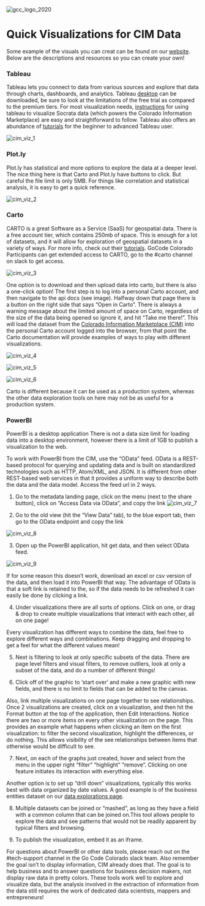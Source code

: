 ![gcc_logo_2020](https://github.com/GoCodeColorado/GoCodeColorado-kbase-public/blob/master/Images/GC20_Logo_Condensed_transp%20-%20Copy.png)

# Quick Visualizations for CIM Data

Some example of the visuals you can creat can be found on our [website](https://gocode.colorado.gov/data/data-exploration-examples/). Below are the descriptions and resources so you can create your own!

### Tableau
Tableau lets you connect to data from various sources and explore that data through charts, dashboards, and analytics. Tableau [desktop](https://www.tableau.com/products/desktop) can be downloaded, be sure to look at the limitations of the free trial as compared to the premium tiers. For most visualization needs,  [instructions](https://support.socrata.com/hc/en-us/articles/115011744048) for using tableau to visualize Socrata data (which powers the Colorado Information Marketplace) are easy and straightforward to follow. Tableau also offers an abundance of [tutorials](https://www.tableau.com/learn/training/20194) for the beginner to advanced Tableau user.

![cim_viz_1](./images/cim_viz_1.PNG)

### Plot.ly
Plot.ly has statistical and more options to explore the data at a deeper level. The nice thing here is that Carto and Plot.ly have buttons to click. But careful the file limit is only 5MB. For things like correlation and statistical analysis, it is easy to get a quick reference.

![cim_viz_2](./images/cim_viz_2.PNG)

### Carto

CARTO is a great Software as a Service (SaaS) for geospatial data. There is a free account tier, which contains 250mb of space. This is enough for a lot of datasets, and it will allow for exploration of geospatial datasets in a variety of ways. For more info, check out their [tutorials](https://carto.com/help/tutorials/your-account/). GoCode Colorado Participants can get extended access to CARTO, go to the #carto channel on slack to get access.

![cim_viz_3](./images/cim_viz_3.PNG)


One option is to download and then upload data into carto, but there is also a one-click option! The first step is to log into a personal Carto account, and then navigate to the api docs (see image). Halfway down that page there is a button on the right side that says “Open in Carto”. There is always a warning message about the limited amount of space on Carto, regardless of the size of the data being opened so ignore it, and hit “Take me there!”. This will load the dataset from the [Colorado Information Marketplace (CIM)](https://data.colorado.gov/) into the personal Carto account logged into the browser, from that point the Carto documentation will provide examples of ways to play with different visualizations.

![cim_viz_4](./images/cim_viz_4.PNG)


![cim_viz_5](./images/cim_viz_5.PNG)

![cim_viz_6](./images/cim_viz_6.PNG)

Carto is different because it can be used as a production system, whereas the other data exploration tools on here may not be as useful for a production system.

### PowerBI

PowerBI is a desktop application
There is not a data size limit for loading data into a desktop environment, however there is a limit of 1GB to publish a visualization to the web.

To work with PowerBI from the CIM, use the “OData” feed. OData is a REST-based protocol for querying and updating data and is built on standardized technologies such as HTTP, Atom/XML, and JSON. It is different from other REST-based web services in that it provides a uniform way to describe both the data and the data model.
Access the feed url in 2 ways.

1.  Go to the metadata landing page, click on the menu (next to the share button), click on “Access Data via OData”, and copy the link
![cim_viz_7](./images/cim_viz_7.PNG)

2. Go to the old view (hit the “View Data” tab), to the blue export tab, then go to the OData endpoint and copy the link

![cim_viz_8](./images/cim_viz_8.PNG)

3. Open up the PowerBI application, hit get data, and then select OData feed.

![cim_viz_9](./images/cim_viz_9.PNG)

If for some reason this doesn’t work, download an excel or csv version of the data, and then load it into PowerBI that way. The advantage of OData is that a soft link is retained to the, so if the data needs to be refreshed it can easily be done by clicking a link.

4. Under visualizations there are all sorts of options. Click on one, or drag & drop to create multiple visualizations that interact with each other, all on one page!

Every visualization has different ways to combine the data, feel free to explore different ways and combinations. Keep dragging and dropping to get a feel for what the different values mean!

5. Next is filtering to look at only specific subsets of the data. There are page level filters and visual filters, to remove outliers, look at only a subset of the data, and do a number of different things!

6. Click off of the graphic to ‘start over’ and make a new graphic with new fields, and there is no limit to fields that can be added to the canvas.

Also, link multiple visualizations on one page together to see relationships. Once 2 visualizations are created, click on a visualization, and then hit the Format button at the top of the application, then Edit Interactions. Notice there are two or more items on every other visualization on the page. This provides an example what happens when clicking an item on the first visualization: to filter the second visualization, highlight the differences, or do nothing. This allows visibility of the see relationships between items that otherwise would be difficult to see.

7. Next, on each of the graphs just created, hover and select from the menu in the upper right “filter” “highlight” “remove”. Clicking on one feature initiates its interaction with everything else.

Another option is to set up “drill down” visualizations, typically this works best with data organized by date values. A good example is of the business entities dataset on our [data explorations page](http://gocode.colorado.gov/data/data-exploration-examples/).

8. Multiple datasets can be joined or “mashed”, as long as they have a field with a common column that can be joined on.This tool allows people to explore the data and see patterns that would not be readily apparent by typical filters and browsing.

9. To publish the visualization, embed it as an iframe.

For questions about PowerBI or other data tools, please reach out on the #tech-support channel in the Go Code Colorado slack team. Also remember the goal isn’t to display information, CIM already does that. The goal is to help business and to answer questions for business decision makers, not display raw data in pretty colors. These tools work well to explore and visualize data, but the analysis involved in the extraction of information from the data still requires the work of dedicated data scientists, mappers and entrepreneurs!
